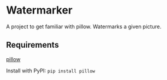 # Watermarker
A project to get familiar with pillow. Watermarks a given picture.

## Requirements
[pillow](https://python-pillow.org/)

Install with PyPI: `pip install pillow`